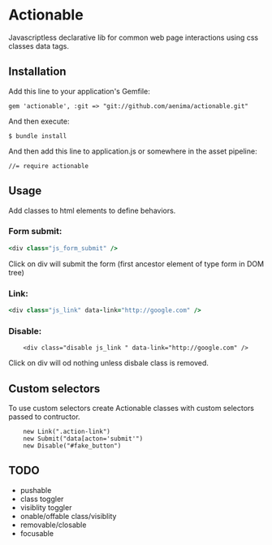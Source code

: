 # Actionable

Javascriptless declarative lib for common web page interactions using css classes data tags.


## Installation

Add this line to your application's Gemfile:

    gem 'actionable', :git => "git://github.com/aenima/actionable.git"

And then execute:

    $ bundle install

And then add this line to application.js or somewhere in the asset pipeline:

    //= require actionable


## Usage

Add classes to html elements to define behaviors. 

### Form submit:

```ruby
<div class="js_form_submit" /> 
```

Click on div will submit the form (first ancestor element of type form in DOM tree)

### Link: 

```ruby
<div class="js_link" data-link="http://google.com" />
```

### Disable: 

        <div class="disable js_link " data-link="http://google.com" />

Click on div will od nothing unless disbale class is removed.

## Custom selectors

To use custom selectors create Actionable classes with custom selectors passed to contructor.  

        new Link(".action-link")
        new Submit("data[acton='submit'")		
        new Disable("#fake_button")		



## TODO
- pushable
- class toggler
- visiblity toggler
- onable/offable class/visiblity
- removable/closable
- focusable